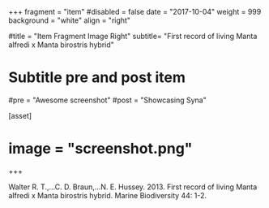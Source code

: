 +++
fragment = "item"
#disabled = false
date = "2017-10-04"
weight = 999
background = "white"
align = "right"

#title = "Item Fragment Image Right"
subtitle= "First record of living Manta alfredi x Manta birostris hybrid"

# Subtitle pre and post item
#pre = "Awesome screenshot"
#post = "Showcasing Syna"

[asset]
# image = "screenshot.png"
+++

Walter R. T.,...C. D. Braun,...N. E. Hussey. 2013. First record of living Manta alfredi x Manta birostris hybrid. Marine Biodiversity 44: 1-2.